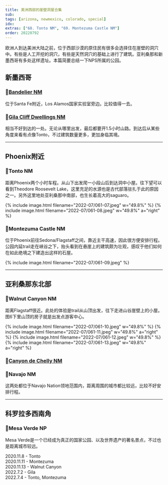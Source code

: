 ```yaml
---
title: 美洲西部的崖壁洞屋合集
sub: 
tags: [arizona, newmexico, colorado, special]
idx:
extras: ["68. Tonto NM", "69. Montezuma Castle NM"]
order: 20220792
---
```


欧洲人到达美洲大陆之前，位于西部沙漠的原住民有很多会选择住在崖壁的洞穴中。有些是人工开挖的洞穴，有些是天然洞穴的基础上进行了建筑。亚利桑那和新墨西哥有多处这样遗址。本篇简要总结一下NPS所属的公园。

## 新墨西哥

### 📍[Bandelier NM](/nps/2022/05/29/bandelier.html)
位于Santa Fe附近，Los Alamos国家实验室旁边。比较值得一去。

### 📍[Gila Cliff Dwellings NM](/nps/2022/07/02/1-gila-cliff-dwellings.html)
相当不好到达的一处。无论从哪里出发，最后都要开1.5小时山路。到达后从某些角度来看有点像Tonto，不过建筑数量更多，更加身临其境。

---

## Phoenix附近

### 📍Tonto NM
距离Phoenix两个小时车程。从山下出发爬一小段山后到达洞中小屋。往下望可以看到Theodore Roosevelt Lake，这里充足的水源也是古代部落驻扎于此的原因之一。另外这里地处亚利桑那中南部，也生长着高大的saguaro。

{% include image.html filename="2022-07/061-07.jpeg" w="49.8%" %}
{% include image.html filename="2022-07/061-08.jpeg" w="49.8%" a="right" %}

### 📍Montezuma Castle NM
位于Phoenix前往Sedona/Flagstaff之间，靠近主干高速，因此很方便安排行程。公园内延trail走在峡谷之下，抬头看到在悬崖上的建筑颇为壮观，感叹于他们如何在如此绝境之下建造出这样的石屋。

{% include image.html filename="2022-07/061-09.jpeg" %}

---

## 亚利桑那东北部

### 📍Walnut Canyon NM
距离Flagstaff很近。此处的体验是trail从山顶出发，往下走进山谷崖壁上的小屋。图6下里山顶的房子就是出发点游客中心。

{% include image.html filename="2022-07/061-10.jpeg" w="49.8%" %}
{% include image.html filename="2022-07/061-11.jpeg" w="49.8%" a="right" %}
{% include image.html filename="2022-07/061-12.jpeg" w="49.8%" %}
{% include image.html filename="2022-07/061-13.jpeg" w="49.8%" a="right" %}

### 📍[Canyon de Chelly NM](/nps/2023/01/15/2-canyon-de-chelly.html)
### 📍Navajo NM
这两处都位于Navajo Nation领地范围内，距离周围的城市都比较远，比较不好安排行程。

---

## 科罗拉多西南角

### 📍Mesa Verde NP
Mesa Verde是一个已经成为真正的国家公园、以及世界遗产的著名景点，不过也是距离城市较远。

2020.11.8 - Tonto<br>
2020.11.11 - Montezuma<br>
2020.11.13 - Walnut Canyon<br>
2022.7.2 - Gila<br>
2022.7.4 - Tonto, Montezuma
